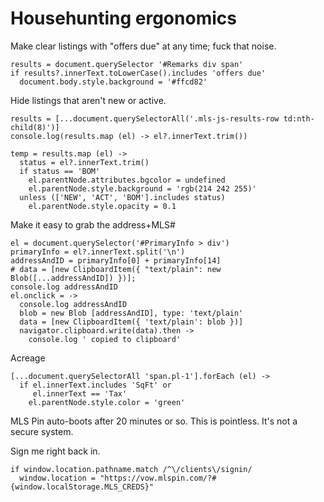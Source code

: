 # Househunting ergonomics

Make clear listings with "offers due" at any time; fuck that noise.

    results = document.querySelector '#Remarks div span'
    if results?.innerText.toLowerCase().includes 'offers due'
      document.body.style.background = '#ffcd82'

Hide listings that aren't new or active.

    results = [...document.querySelectorAll('.mls-js-results-row td:nth-child(8)')]
    console.log(results.map (el) -> el?.innerText.trim())

    temp = results.map (el) ->
      status = el?.innerText.trim()
      if status == 'BOM'
        el.parentNode.attributes.bgcolor = undefined
        el.parentNode.style.background = 'rgb(214 242 255)'
      unless (['NEW', 'ACT', 'BOM'].includes status)
        el.parentNode.style.opacity = 0.1

Make it easy to grab the address+MLS#

    el = document.querySelector('#PrimaryInfo > div')
    primaryInfo = el?.innerText.split('\n')
    addressAndID = primaryInfo[0] + primaryInfo[14]
    # data = [new ClipboardItem({ "text/plain": new Blob([...addressAndID]) })];
    console.log addressAndID
    el.onclick = ->
      console.log addressAndID
      blob = new Blob [addressAndID], type: 'text/plain'
      data = [new ClipboardItem({ 'text/plain': blob })]
      navigator.clipboard.write(data).then ->
        console.log ' copied to clipboard'


Acreage

    [...document.querySelectorAll 'span.pl-1'].forEach (el) ->
      if el.innerText.includes 'SqFt' or
         el.innerText == 'Tax'
        el.parentNode.style.color = 'green'

MLS Pin auto-boots after 20 minutes or so. This is pointless. It's not a secure system.

Sign me right back in.

    if window.location.pathname.match /^\/clients\/signin/
      window.location = "https://vow.mlspin.com/?#{window.localStorage.MLS_CREDS}"

